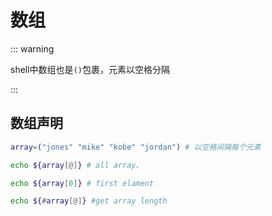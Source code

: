 # 数组

::: warning

shell中数组也是`()`包裹，元素以空格分隔

:::

## 数组声明

```bash
array=("jones" "mike" "kobe" "jordan") # 以空格间隔每个元素

echo ${array[@]} # all array、

echo ${array[0]} # first elament

echo ${#array[@]} #get array length

```

## 
